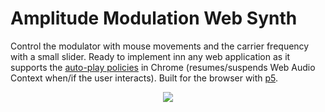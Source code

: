 # Amplitude Modulation Web Synth

Control the modulator with mouse movements and the carrier frequency with a small slider. Ready to implement inn any web application as it supports the [auto-play policies](https://developer.chrome.com/blog/autoplay/) in Chrome (resumes/suspends Web Audio Context when/if the user interacts). Built for the browser with [p5](https://p5js.org). 

<p align="center">
 <img src="./fig/fig.gif">
</p>
